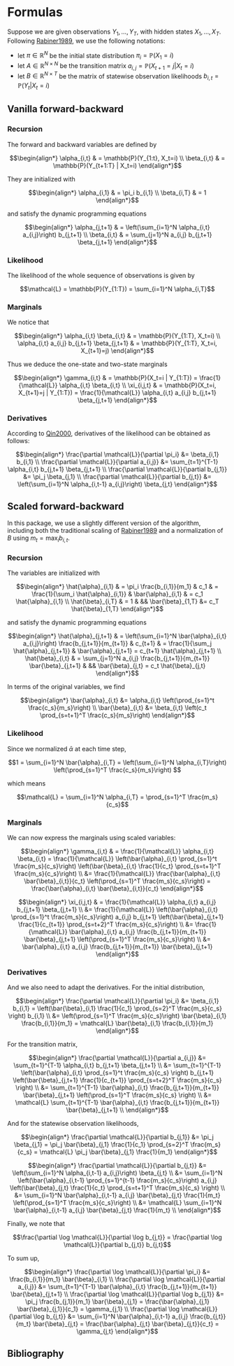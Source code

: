 # Formulas

Suppose we are given observations $Y_1, ..., Y_T$, with hidden states $X_1, ..., X_T$.
Following [Rabiner1989](@cite), we use the following notations:

* let $\pi \in \mathbb{R}^N$ be the initial state distribution $\pi_i = \mathbb{P}(X_1 = i)$
* let $A \in \mathbb{R}^{N \times N}$ be the transition matrix $a_{i,j} = \mathbb{P}(X_{t+1}=j | X_t = i)$
* let $B \in \mathbb{R}^{N \times T}$ be the matrix of statewise observation likelihoods $b_{i,t} = \mathbb{P}(Y_t | X_t = i)$

## Vanilla forward-backward

### Recursion

The forward and backward variables are defined by

```math
\begin{align*}
\alpha_{i,t} & = \mathbb{P}(Y_{1:t}, X_t=i) \\
\beta_{i,t} & = \mathbb{P}(Y_{t+1:T} | X_t=i)
\end{align*}
```

They are initialized with

```math
\begin{align*}
\alpha_{i,1} & = \pi_i b_{i,1} \\
\beta_{i,T} & = 1
\end{align*}
```

and satisfy the dynamic programming equations

```math
\begin{align*}
\alpha_{j,t+1} & = \left(\sum_{i=1}^N \alpha_{i,t} a_{i,j}\right) b_{j,t+1} \\
\beta_{i,t} & = \sum_{j=1}^N a_{i,j} b_{j,t+1} \beta_{j,t+1}
\end{align*}
```

### Likelihood

The likelihood of the whole sequence of observations is given by

```math
\mathcal{L} = \mathbb{P}(Y_{1:T}) = \sum_{i=1}^N \alpha_{i,T}
```

### Marginals

We notice that

```math
\begin{align*}
\alpha_{i,t} \beta_{i,t} & = \mathbb{P}(Y_{1:T}, X_t=i) \\
\alpha_{i,t} a_{i,j} b_{j,t+1} \beta_{j,t+1} & = \mathbb{P}(Y_{1:T}, X_t=i, X_{t+1}=j)
\end{align*}
```

Thus we deduce the one-state and two-state marginals

```math
\begin{align*}
\gamma_{i,t} & = \mathbb{P}(X_t=i | Y_{1:T}) = \frac{1}{\mathcal{L}} \alpha_{i,t} \beta_{i,t} \\
\xi_{i,j,t} & = \mathbb{P}(X_t=i, X_{t+1}=j | Y_{1:T}) = \frac{1}{\mathcal{L}} \alpha_{i,t} a_{i,j} b_{j,t+1} \beta_{j,t+1}
\end{align*}
```

### Derivatives

According to [Qin2000](@cite), derivatives of the likelihood can be obtained as follows:

```math
\begin{align*}
\frac{\partial \mathcal{L}}{\partial \pi_i} &= \beta_{i,1} b_{i,1} \\
\frac{\partial \mathcal{L}}{\partial a_{i,j}} &= \sum_{t=1}^{T-1} \alpha_{i,t} b_{j,t+1} \beta_{j,t+1} \\
\frac{\partial \mathcal{L}}{\partial b_{j,1}} &= \pi_j \beta_{j,1} \\
\frac{\partial \mathcal{L}}{\partial b_{j,t}} &= \left(\sum_{i=1}^N \alpha_{i,t-1} a_{i,j}\right) \beta_{j,t} 
\end{align*}
```

## Scaled forward-backward

In this package, we use a slightly different version of the algorithm, including both the traditional scaling of [Rabiner1989](@cite) and a normalization of $B$ using $m_t = \max_i b_{i,t}$.

### Recursion

The variables are initialized with

```math
\begin{align*}
\hat{\alpha}_{i,1} & = \pi_i \frac{b_{i,1}}{m_1} & c_1 & = \frac{1}{\sum_i \hat{\alpha}_{i,1}} & \bar{\alpha}_{i,1} & = c_1 \hat{\alpha}_{i,1} \\
\hat{\beta}_{i,T} & = 1 & && \bar{\beta}_{1,T} &= c_T \hat{\beta}_{1,T}
\end{align*}
```

and satisfy the dynamic programming equations

```math
\begin{align*}
\hat{\alpha}_{j,t+1} & = \left(\sum_{i=1}^N \bar{\alpha}_{i,t} a_{i,j}\right) \frac{b_{j,t+1}}{m_{t+1}} & c_{t+1} & = \frac{1}{\sum_j \hat{\alpha}_{j,t+1}} & \bar{\alpha}_{j,t+1} = c_{t+1} \hat{\alpha}_{j,t+1} \\
\hat{\beta}_{i,t} & = \sum_{j=1}^N a_{i,j} \frac{b_{j,t+1}}{m_{t+1}} \bar{\beta}_{j,t+1} & && \bar{\beta}_{j,t} = c_t \hat{\beta}_{j,t}
\end{align*}
```

In terms of the original variables, we find

```math
\begin{align*}
\bar{\alpha}_{i,t} &= \alpha_{i,t} \left(\prod_{s=1}^t \frac{c_s}{m_s}\right) \\
\bar{\beta}_{i,t} &= \beta_{i,t} \left(c_t \prod_{s=t+1}^T \frac{c_s}{m_s}\right)
\end{align*}
```

### Likelihood

Since we normalized $\bar{\alpha}$ at each time step,

```math
1 = \sum_{i=1}^N \bar{\alpha}_{i,T} = \left(\sum_{i=1}^N \alpha_{i,T}\right) \left(\prod_{s=1}^T \frac{c_s}{m_s}\right) 
```

which means

```math
\mathcal{L} = \sum_{i=1}^N \alpha_{i,T} = \prod_{s=1}^T \frac{m_s}{c_s}
```

### Marginals

We can now express the marginals using scaled variables:

```math
\begin{align*}
\gamma_{i,t} & = \frac{1}{\mathcal{L}} \alpha_{i,t} \beta_{i,t} = \frac{1}{\mathcal{L}} \left(\bar{\alpha}_{i,t} \prod_{s=1}^t \frac{m_s}{c_s}\right) \left(\bar{\beta}_{i,t} \frac{1}{c_t} \prod_{s=t+1}^T \frac{m_s}{c_s}\right) \\
&= \frac{1}{\mathcal{L}} \frac{\bar{\alpha}_{i,t} \bar{\beta}_{i,t}}{c_t} \left(\prod_{s=1}^T \frac{m_s}{c_s}\right) = \frac{\bar{\alpha}_{i,t} \bar{\beta}_{i,t}}{c_t}
\end{align*}
```

```math
\begin{align*}
\xi_{i,j,t} & = \frac{1}{\mathcal{L}} \alpha_{i,t} a_{i,j} b_{j,t+1} \beta_{j,t+1} \\
&= \frac{1}{\mathcal{L}}  \left(\bar{\alpha}_{i,t} \prod_{s=1}^t \frac{m_s}{c_s}\right) a_{i,j} b_{j,t+1} \left(\bar{\beta}_{j,t+1} \frac{1}{c_{t+1}} \prod_{s=t+2}^T \frac{m_s}{c_s}\right) \\
&= \frac{1}{\mathcal{L}}  \bar{\alpha}_{i,t} a_{i,j} \frac{b_{j,t+1}}{m_{t+1}} \bar{\beta}_{j,t+1} \left(\prod_{s=1}^T \frac{m_s}{c_s}\right) \\
&= \bar{\alpha}_{i,t} a_{i,j} \frac{b_{j,t+1}}{m_{t+1}} \bar{\beta}_{j,t+1}
\end{align*}
```

### Derivatives

And we also need to adapt the derivatives.
For the initial distribution,

```math
\begin{align*}
\frac{\partial \mathcal{L}}{\partial \pi_i} &= \beta_{i,1} b_{i,1} = \left(\bar{\beta}_{i,1} \frac{1}{c_1} \prod_{s=2}^T \frac{m_s}{c_s} \right) b_{i,1} \\
&= \left(\prod_{s=1}^T \frac{m_s}{c_s}\right) \bar{\beta}_{i,1} \frac{b_{i,1}}{m_1}  = \mathcal{L} \bar{\beta}_{i,1} \frac{b_{i,1}}{m_1} 
\end{align*}
```

For the transition matrix,

```math
\begin{align*}
\frac{\partial \mathcal{L}}{\partial a_{i,j}} &= \sum_{t=1}^{T-1} \alpha_{i,t} b_{j,t+1} \beta_{j,t+1} \\
&= \sum_{t=1}^{T-1} \left(\bar{\alpha}_{i,t} \prod_{s=1}^t \frac{m_s}{c_s} \right) b_{j,t+1} \left(\bar{\beta}_{j,t+1} \frac{1}{c_{t+1}} \prod_{s=t+2}^T \frac{m_s}{c_s} \right) \\
&= \sum_{t=1}^{T-1} \bar{\alpha}_{i,t} \frac{b_{j,t+1}}{m_{t+1}} \bar{\beta}_{j,t+1} \left(\prod_{s=1}^T \frac{m_s}{c_s} \right) \\
&= \mathcal{L} \sum_{t=1}^{T-1} \bar{\alpha}_{i,t} \frac{b_{j,t+1}}{m_{t+1}} \bar{\beta}_{j,t+1} \\
\end{align*}
```

And for the statewise observation likelihoods,

```math
\begin{align*}
\frac{\partial \mathcal{L}}{\partial b_{j,1}} &= \pi_j \beta_{j,1} = \pi_j \bar{\beta}_{j,1} \frac{1}{c_1} \prod_{s=2}^T \frac{m_s}{c_s} = \mathcal{L} \pi_j \bar{\beta}_{j,1} \frac{1}{m_1}
\end{align*}
```

```math
\begin{align*}
\frac{\partial \mathcal{L}}{\partial b_{j,t}} &= \left(\sum_{i=1}^N \alpha_{i,t-1} a_{i,j}\right) \beta_{j,t} \\
&= \sum_{i=1}^N \left(\bar{\alpha}_{i,t-1} \prod_{s=1}^{t-1} \frac{m_s}{c_s}\right) a_{i,j} \left(\bar{\beta}_{j,t} \frac{1}{c_t} \prod_{s=t+1}^T \frac{m_s}{c_s} \right) \\
&= \sum_{i=1}^N \bar{\alpha}_{i,t-1} a_{i,j} \bar{\beta}_{j,t} \frac{1}{m_t} \left(\prod_{s=1}^T \frac{m_s}{c_s}\right) \\
&= \mathcal{L} \sum_{i=1}^N \bar{\alpha}_{i,t-1} a_{i,j} \bar{\beta}_{j,t} \frac{1}{m_t} \\
\end{align*}
```

Finally, we note that

```math
\frac{\partial \log \mathcal{L}}{\partial \log b_{j,t}} = \frac{\partial \log \mathcal{L}}{\partial b_{j,t}} b_{j,t}
```

To sum up,

```math
\begin{align*}
\frac{\partial \log \mathcal{L}}{\partial \pi_i} &= \frac{b_{i,1}}{m_1} \bar{\beta}_{i,1} \\
\frac{\partial \log \mathcal{L}}{\partial a_{i,j}} &= \sum_{t=1}^{T-1} \bar{\alpha}_{i,t} \frac{b_{j,t+1}}{m_{t+1}} \bar{\beta}_{j,t+1} \\
\frac{\partial \log \mathcal{L}}{\partial \log b_{j,1}} &= \pi_j \frac{b_{j,1}}{m_1} \bar{\beta}_{j,1} = \frac{\bar{\alpha}_{j,1} \bar{\beta}_{j,1}}{c_1} = \gamma_{j,1} \\
\frac{\partial \log \mathcal{L}}{\partial \log b_{j,t}} &= \sum_{i=1}^N \bar{\alpha}_{i,t-1} a_{i,j} \frac{b_{j,t}}{m_t} \bar{\beta}_{j,t} = \frac{\bar{\alpha}_{j,t} \bar{\beta}_{j,t}}{c_t} = \gamma_{j,t}
\end{align*}
```

## Bibliography

```@bibliography
```
